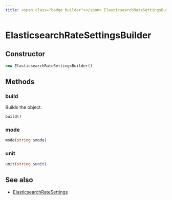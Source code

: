 ```yaml
---
title: <span class="badge builder"></span> ElasticsearchRateSettingsBuilder
---
```

# <span class="badge builder"></span> ElasticsearchRateSettingsBuilder

## Constructor

```php
new ElasticsearchRateSettingsBuilder()
```
## Methods

### <span class="badge object-method"></span> build

Builds the object.

```php
build()
```

### <span class="badge object-method"></span> mode

```php
mode(string $mode)
```

### <span class="badge object-method"></span> unit

```php
unit(string $unit)
```

## See also

 * <span class="badge object-type-class"></span> [ElasticsearchRateSettings](./object-ElasticsearchRateSettings.md)
